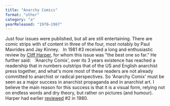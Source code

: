 ```yaml
---
title: "Anarchy Comics"
format: "other"
category: "a"
yearReleased: "1978–1987"
---
```

 Just four issues were published, but all are still entertaining. There are comic  strips with sf content in three of the four, most notably by Paul Mavrides and  Jay Kinney.
  
 In 1981 #3 received a long and enthusiastic review by <a href="https://freedomnews.org.uk/wp-content/uploads/2017/10/Freedom-1981-09-12.pdf"> Cliff Harper</a>, for whom this issue was "the best one so far." He further  said:
  
 'Anarchy Comix', over its 3 years existence has reached a readership that in  numbers outstrips that of the US and English anarchist press together, and  what's more most of these readers are not already committed to anarchist or  radical perspectives. So 'Anarchy Comix' must be seen as a major success in  anarchist propaganda and in anarchist art. I believe the main reason for this  success is that it is a visual form, relying not on endless words and dry  theory, but rather on pictures (and humour).
 Harper had earlier <a href="https://freedomnews.org.uk/wp-content/uploads/2017/11/Freedom-1980-03-29.pdf"> reviewed</a> #2 in 1980.
  